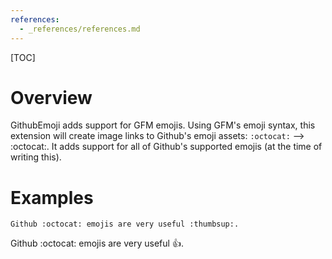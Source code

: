 ```yaml
---
references:
  - _references/references.md
---
```

[TOC]
# Overview
GithubEmoji adds support for GFM emojis.  Using GFM's emoji syntax, this extension will create image links to Github's emoji assets: `:octocat:` --> :octocat:.  It adds support for all of Github's supported emojis (at the time of writing this).

# Examples
```
Github :octocat: emojis are very useful :thumbsup:.
```

Github :octocat: emojis are very useful :thumbsup:.
